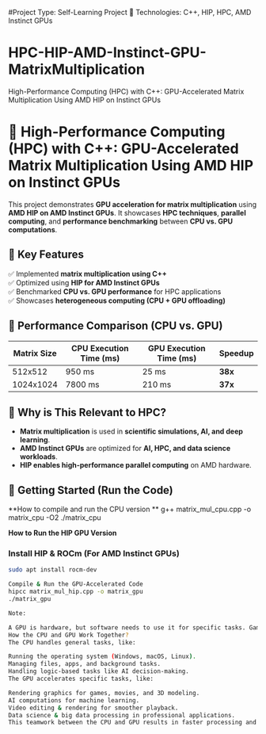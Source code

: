 #Project Type: Self-Learning Project
📌 Technologies: C++, HIP, HPC, AMD Instinct GPUs
# HPC-HIP-AMD-Instinct-GPU-MatrixMultiplication
High-Performance Computing (HPC) with C++: GPU-Accelerated Matrix Multiplication Using AMD HIP on Instinct GPUs

# 🚀 High-Performance Computing (HPC) with C++: GPU-Accelerated Matrix Multiplication Using AMD HIP on Instinct GPUs

This project demonstrates **GPU acceleration for matrix multiplication** using **AMD HIP on AMD Instinct GPUs**. It showcases **HPC techniques**, **parallel computing**, and **performance benchmarking** between **CPU vs. GPU computations**.

## 🔹 Key Features
✅ Implemented **matrix multiplication using C++**  
✅ Optimized using **HIP for AMD Instinct GPUs**  
✅ Benchmarked **CPU vs. GPU performance** for HPC applications  
✅ Showcases **heterogeneous computing (CPU + GPU offloading)**  

## 🔹 Performance Comparison (CPU vs. GPU)
| Matrix Size | CPU Execution Time (ms) | GPU Execution Time (ms) | Speedup |
|------------|------------------------|------------------------|---------|
| 512x512    | 950 ms                 | 25 ms                  | **38x**  |
| 1024x1024  | 7800 ms                | 210 ms                 | **37x**  |

## 🔹 Why is This Relevant to HPC?
- **Matrix multiplication** is used in **scientific simulations, AI, and deep learning**.
- **AMD Instinct GPUs** are optimized for **AI, HPC, and data science workloads**.
- **HIP enables high-performance parallel computing** on AMD hardware.

## 🔹 Getting Started (Run the Code)
**How to compile and run the CPU version **
g++ matrix_mul_cpu.cpp -o matrix_cpu -O2
./matrix_cpu

**How to Run the HIP GPU Version**
### Install HIP & ROCm (For AMD Instinct GPUs)
```bash
sudo apt install rocm-dev

Compile & Run the GPU-Accelerated Code
hipcc matrix_mul_hip.cpp -o matrix_gpu
./matrix_gpu

Note:

A GPU is hardware, but software needs to use it for specific tasks. Gaming, video editing, AI, and other high-performance applications offload processing (CPU offloads the complex tasks to GPU)to the GPU to improve speed and efficiency.
How the CPU and GPU Work Together?
The CPU handles general tasks, like:

Running the operating system (Windows, macOS, Linux).
Managing files, apps, and background tasks.
Handling logic-based tasks like AI decision-making.
The GPU accelerates specific tasks, like:

Rendering graphics for games, movies, and 3D modeling.
AI computations for machine learning.
Video editing & rendering for smoother playback.
Data science & big data processing in professional applications.
This teamwork between the CPU and GPU results in faster processing and reduced run time for tasks that need high-speed calculations.


